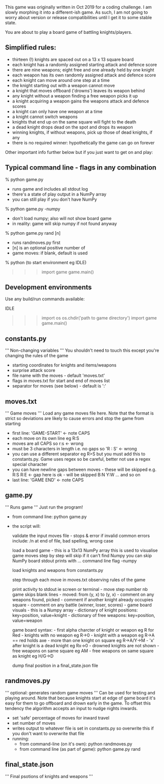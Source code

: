 This game was originally written in Oct 2019 for a coding challenge. I am slowly morphing it into a different-ish game. As such, I am not going to worry about version or release compatibilities until I get it to some stable state. 

You are about to play a board game of battling knights/players.

Simplified rules:
--------------------------------------------------------------
- thirteen (!) knights are spaced out on a 13 x 13 square board
- each knight has a randomly assigned starting attack and defence score
- there are nine weapons; eight free and one already held by one knight
- each weapon has its own randomly assigned attack and defence score
- each knight can move around one step at a time
- the knight starting out with a weapon cannot move 
- a knight that moves offboard ('drowns') leaves its weapon behind
- any knight without a weapon finding a free weapon picks it up
- a knight acquiring a weapon gains the weapons attack and defence scores
- a knight can only have one weapon at a time
- a knight cannot switch weapons
- knights that end up on the same square will fight to the death
- a dead knight drops dead on the spot and drops its weapon
- winning knights, if without weapons, pick up those of dead knights, if any
- there is no required winner: hypothetically the game can go on forever


Other important info further below but if you just want to get on and play:

Typical command line - flags in any combination
--------------------------------------------------------------
% python game.py            
- runs game and includes all stdout log
- there's a state of play output in a NumPy array
- you can still play if you don't have NumPy 

% python game.py -numpy     
- don't load numpy; also will not show board game
- in reality: game will skip numpy if not found anyway

% python game.py rand [n]
- runs randmoves.py first 
- [n] is an optional positive number of 
- game moves: if blank, default is used

% python
(to start environment eg IDLE)
>>> import game
>>> game.main()


Development environments
--------------------------------------------------------------
Use any build/run commands available:

IDLE          
>>> import os
>>> os.chdir('path to game directory')
>>> import game
>>> game.main()


constants.py
--------------------------------------------------------------
''' Non-changing variables '''
You shouldn't need to touch this except you're changing
the rules of the game

- starting coordinates for knights and items/weapons
- surprise attack score
- file name with the moves - default 'moves.txt'
- flags in moves.txt for start and end of moves list
- separator for moves (see below) - default is ':'


moves.txt
--------------------------------------------------------------
''' Game moves '''
Load any game moves file here. Note that the format is strict so
deviations are likely to cause errors and stop the game from starting

- first line: 'GAME-START' <- note CAPS
- each move on its own line eg R:S
- moves are all CAPS so r:s <- wrong
- must be 3 characters in length i.e. no gaps so 'R : S' <- wrong
- you can use a different separator eg R>S but you must add this to
  constants.py. Game uses regex so be careful, better not use a
  regex special character
- you can have newline gaps between moves - these will be skipped
  e.g.
  R:S
  R:E
  		<- gap here is ok - will be skipped
  B:N
  Y:W
  ... and so on
- last line: 'GAME END' <- note CAPS


game.py
--------------------------------------------------------------
''' Runs game '''
Just run the program!

- from command line: python game.py
- the script will:
  
  validate the input moves file - stops & error if invalid
      common errors include: /n at end of file, bad spelling,
      wrong case
  
  load a board game - this is a 13x13 NumPy array
      this is used to visualise game moves step by step
      will skip if it can't find Numpy
      you can skip NumPy board stdout prints with 
      	... command line flag -numpy
  
  load knights and weapons from constants.py
      
  step through each move in moves.txt observing rules of the game
  
  print activity to stdout ie screen or terminal
      - move step number nb game skips blank lines
      - moved: from (y, x) to (y, x)
      - comment on any weapons found, picked
      - comment if another knight already occupies square 
      - comment on any battle (winner, loser, scores)
      - game board visuals - this is a Numpy array
      - dictionary of knight positions: key=position, value=knight
      - dictionary of free weapons: key=position, value=weapon
  
  game board syntax:
      - first alpha charcter of knight or weapon eg R for Red
      - knights with no weapon eg R->0
      - knight with a weapon eg R->A == red holds axe
      - more than one knight on square eg R->A/Y->M
      - 'x' after knight is a dead knight eg Rx->0
      - drowned knights are not shown
      - free weapons on same square eg AM
      - free weapons on same square as knight eg H/G->D
  
  dump final position in a final_state.json file 


randmoves.py
--------------------------------------------------------------
''' optional: generates random game moves '''
Can be used for testing and playing around. Note that because
knights start at edge of game board it's easy for them to go
offboard and drown early in the game. To offset this tendency
the algorithm accepts an input to nudge nights inwards.

- set 'safe' percentage of moves for inward travel
- set number of moves
- writes output to whatever file is set in constants.py
  so overwrite this if you don't want to overwrite that file
- running:
  - from command-line (on it's own): python randmoves.py
  - from command line (as part of game): python game.py rand


final_state.json
--------------------------------------------------------------
''' Final psotions of knights and weapons '''
